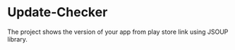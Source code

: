 # Update-Checker
The project shows the version of your app from play store link using JSOUP library.
